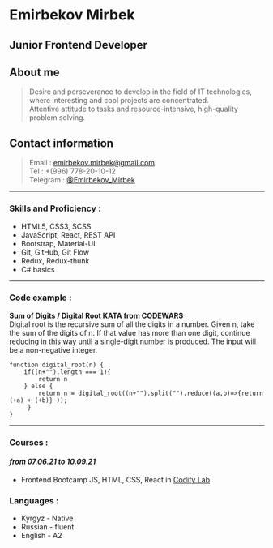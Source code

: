 
# Emirbekov Mirbek #

## Junior Frontend Developer ##

## About me ##

> Desire and perseverance to develop in
>the field of IT technologies, where interesting and cool projects are concentrated.\
> Attentive attitude to tasks and resource-intensive, high-quality problem solving.

## Contact information ##

> Email : emirbekov.mirbek@gmail.com  \
> Tel : +(996) 778-20-10-12 \
> Telegram : [@Emirbekov_Mirbek](https://t.me/Emirbekov_Mirbek)

--------------------------------------

### Skills and Proficiency &#58; ###

* HTML5, CSS3, SCSS
* JavaScript, React, REST API
* Bootstrap, Material-UI
* Git, GitHub, Git Flow
* Redux, Redux-thunk
* C# basics

--------------------------------------

### Code example &#58; ###

**Sum of Digits / Digital Root KATA from CODEWARS**\
Digital root is the recursive sum of all the digits in a number.
Given n, take the sum of the digits of n. If that value has more than one digit, continue reducing in this way until a single-digit number is produced. The input will be a non-negative integer.

    function digital_root(n) {
        if((n+"").length === 1){
            return n
        } else {
            return n = digital_root((n+"").split("").reduce((a,b)=>{return (+a) + (+b)} ));  
         }
    }

--------------------------------------

### Courses &#58; ###

#### *from 07.06.21 to 10.09.21* ####

* Frontend Bootcamp JS, HTML, CSS, React in [Codify Lab](https://www.codifylab.com/)

### Languages &#58; ###

* Kyrgyz - Native
* Russian - fluent
* English - A2
